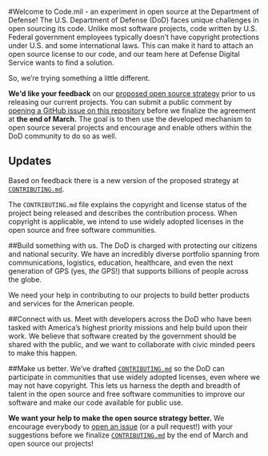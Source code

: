 #Welcome to Code.mil - an experiment in open source at the Department of Defense!
The U.S. Department of Defense (DoD) faces unique challenges in open sourcing its code. Unlike most software projects, code written by U.S. Federal government employees typically doesn’t have copyright protections under U.S. and some international laws. This can make it hard to attach an open source license to our code, and our team here at Defense Digital Service wants to find a solution.

So, we’re trying something a little different.

**We'd like your feedback** on our [proposed open source strategy](/Proposal/CONTRIBUTING.md) prior to us releasing our current projects. You can submit a public comment by [opening a GitHub issue on this repository](https://github.com/deptofdefense/code.mil/issues/new) before we finalize the agreement at **the end of March.** The goal is to then use the developed mechanism to open source several projects and encourage and enable others within the DoD community to do so as well.

## Updates
Based on feedback there is a new version of the proposed strategy at [`CONTRIBUTING.md`](/Proposal/CONTRIBUTING.md).

The `CONTRIBUTING.md` file explains the copyright and license status of the project being released and describes the contribution process. When copyright is applicable, we intend to use widely adopted licenses in the open source and free software communities.

##Build something with us.
The DoD is charged with protecting our citizens and national security. We have an incredibly diverse portfolio spanning from communications, logistics, education, healthcare, and even the next generation of GPS (yes, *the* GPS!) that supports billions of people across the globe.

We need your help in contributing to our projects to build better products and services for the American people.

##Connect with us.
Meet with developers across the DoD who have been tasked with America’s highest priority missions and help build upon their work. We believe that software created by the government should be shared with the public, and we want to collaborate with civic minded peers to make this happen.

##Make us better.
We’ve drafted [`CONTRIBUTING.md`](/Proposal/CONTRIBUTING.md) so the DoD can participate in communities that use widely adopted licenses, even where we may not have copyright. This lets us harness the depth and breadth of talent in the open source and free software communities to improve our software and make our code available for public use.

**We want your help to make the open source strategy better.** We encourage everybody to [open an issue](https://github.com/deptofdefense/code.mil/issues/new) (or a pull request!) with your suggestions before we finalize [`CONTRIBUTING.md`](/Proposal/CONTRIBUTING.md) by the end of March and open source our projects!
